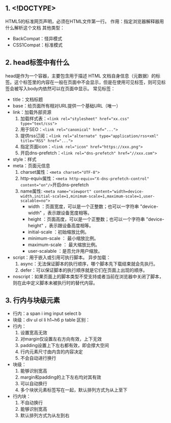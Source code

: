 ## 1. <!DOCTYPE>
HTML5的标准网页声明，必须在HTML文件第一行。
作用：指定浏览器解释器用什么解析这个文档
其他类型：
* BackCompat：怪异模式
* CSS1Compat：标准模式

## 2. head标签中有什么
head是作为一个容器，主要包含用于描述 HTML 文档自身信息（元数据）的标签。这个标签里的内容在一般在页面中不会显示，但是在使用可见标签，则可见标签会被写入body内依然可以在页面中显示。
常见标签：
- title：文档标题
- base：给页面所有相对URL提供一个基础URL（唯一）
- link：加载外部资源
    1. 加载样式表：`<link rel="stylesheet" href="xx.css" type="text/css">`
    2. 用于SEO：`<link rel="canonical" href="...">`
    3. 提供rss订阅：`<link rel="alternate" type="application/rss+xml" title="RSS" href="...">`
    4. 指定页面icon：`<link rel="icon" href="https://xxx.png">`
    5. 开启dns-prefetch：`<link rel="dns-prefetch" href="//xxx.com">`
- style：样式
- meta：页面元信息
    1. charset属性：`<meta charset="UTF-8">`
    2. http-equiv属性：`<meta http-equiv="X-dns-prefetch-control" content="on"/>`开启dns-prefetch
    3. name属性: `<meta name="viewport" content="width=device-width,initial-scale=1,minimum-scale=1,maximum-scale=1,user-scalable=no">`
        - width ：页面宽度，可以是一个正整数；也可以一字符串 "device-width" ，表示跟设备宽度相等。
        - height ：页面高度，可以是一个正整数；也可以一个字符串 "device-height" ，表示跟设备高度相等。
        - initial-scale ：初始缩放比例。
        - minimum-scale ： 最小缩放比例。
        - maximum-scale ： 最大缩放比例。
        - user-scalable ：是否允许用户缩放。
- script：用于嵌入或引用可执行脚本。
    异步加载：
    1. async：无法保证脚本的执行顺序，哪个脚本先下载结束就会先执行。
    2. defer：可以保证脚本的执行顺序就是它们在页面上出现的顺序。
- noscript：如果页面上的脚本类型不受支持或者当前在浏览器中关闭了脚本，则在此中定义脚本未被执行时的替代内容。

## 3. 行内与块级元素
- 行内：a span i img input select b
- 块级：div ul ol li h1~h6 p table
区别：
- 行内：
    1. 设置宽高无效
    2. 对margin仅设置左右方向有效，上下无效
    3. padding设置上下左右都有效，即会撑大空间
    4. 行内元素尺寸由内含的内容决定
    5. 不会自动进行换行
- 块级：
    1. 能够识别宽高
    2. margin和padding的上下左右均对其有效
    3. 可以自动换行
    4. 多个块状元素标签写在一起，默认排列方式为从上至下
- 行内块：
    1. 不自动换行
    2. 能够识别宽高
    3. 默认排列方式为从左到右